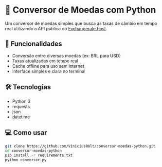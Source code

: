# 💱 Conversor de Moedas com Python

Um conversor de moedas simples que busca as taxas de câmbio em tempo real utilizando a API pública do [Exchangerate.host](https://exchangerate.host).

## 🚀 Funcionalidades

- Conversão entre diversas moedas (ex: BRL para USD)
- Taxas atualizadas em tempo real
- Cache offline para uso sem internet
- Interface simples e clara no terminal

## 🛠 Tecnologias

- Python 3
- requests
- json
- datetime

## 💻 Como usar

```bash
git clone https://github.com/ViniciusRolt/conversor-moedas-python.git
cd conversor-moedas-python
pip install -r requirements.txt
python conversor.py
